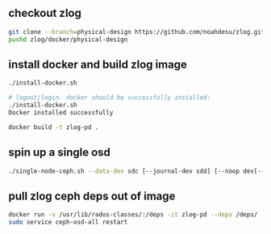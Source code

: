 ## checkout zlog

```bash
git clone --branch=physical-design https://github.com/noahdesu/zlog.git
pushd zlog/docker/physical-design
```

## install docker and build zlog image

```bash
./install-docker.sh

# logout/login. docker should be successfully installed:
./install-docker.sh 
Docker installed successfully

docker build -t zlog-pd .
```


## spin up a single osd

```bash
./single-node-ceph.sh --data-dev sdc [--journal-dev sdd] [--noop dev[--noop dev ...]]
```

## pull zlog ceph deps out of image

```bash
docker run -v /usr/lib/rados-classes/:/deps -it zlog-pd --deps /deps/
sudo service ceph-osd-all restart
```
